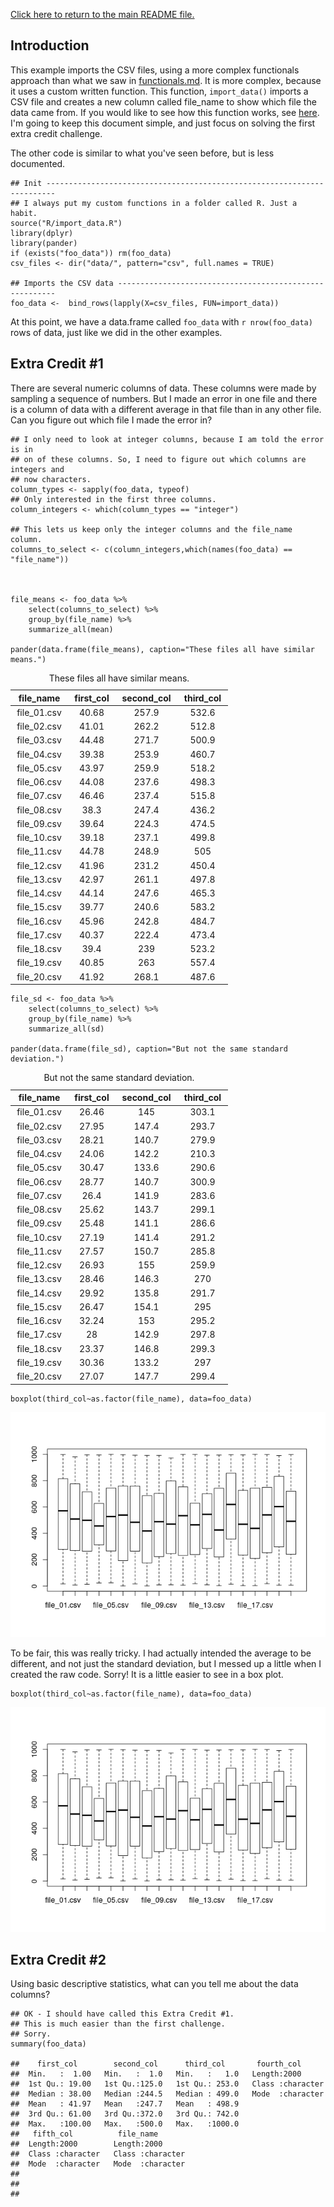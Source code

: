 [Click here to return to the main README file.](./README.md)

Introduction
------------

This example imports the CSV files, using a more complex functionals
approach than what we saw in [functionals.md](./functionals.md). It is
more complex, because it uses a custom written function. This function,
`import_data()` imports a CSV file and creates a new column called
file\_name to show which file the data came from. If you would like to
see how this function works, see [here](./R/import_data.R). I'm going to
keep this document simple, and just focus on solving the first extra
credit challenge.

The other code is similar to what you've seen before, but is less
documented.

    ## Init ------------------------------------------------------------------------
    ## I always put my custom functions in a folder called R. Just a habit.
    source("R/import_data.R")
    library(dplyr)
    library(pander)
    if (exists("foo_data")) rm(foo_data)
    csv_files <- dir("data/", pattern="csv", full.names = TRUE)

    ## Imports the CSV data --------------------------------------------------------
    foo_data <-  bind_rows(lapply(X=csv_files, FUN=import_data))

At this point, we have a data.frame called `foo_data` with
`r nrow(foo_data)` rows of data, just like we did in the other examples.

Extra Credit \#1
----------------

There are several numeric columns of data. These columns were made by
sampling a sequence of numbers. But I made an error in one file and
there is a column of data with a different average in that file than in
any other file. Can you figure out which file I made the error in?

    ## I only need to look at integer columns, because I am told the error is in
    ## on of these columns. So, I need to figure out which columns are integers and
    ## now characters.
    column_types <- sapply(foo_data, typeof)
    ## Only interested in the first three columns.
    column_integers <- which(column_types == "integer")

    ## This lets us keep only the integer columns and the file_name column.
    columns_to_select <- c(column_integers,which(names(foo_data) == "file_name"))



    file_means <- foo_data %>%
        select(columns_to_select) %>%
        group_by(file_name) %>%
        summarize_all(mean)

    pander(data.frame(file_means), caption="These files all have similar means.")

<table style="width:69%;">
<caption>These files all have similar means.</caption>
<colgroup>
<col width="16%" />
<col width="16%" />
<col width="18%" />
<col width="18%" />
</colgroup>
<thead>
<tr class="header">
<th align="center">file_name</th>
<th align="center">first_col</th>
<th align="center">second_col</th>
<th align="center">third_col</th>
</tr>
</thead>
<tbody>
<tr class="odd">
<td align="center">file_01.csv</td>
<td align="center">40.68</td>
<td align="center">257.9</td>
<td align="center">532.6</td>
</tr>
<tr class="even">
<td align="center">file_02.csv</td>
<td align="center">41.01</td>
<td align="center">262.2</td>
<td align="center">512.8</td>
</tr>
<tr class="odd">
<td align="center">file_03.csv</td>
<td align="center">44.48</td>
<td align="center">271.7</td>
<td align="center">500.9</td>
</tr>
<tr class="even">
<td align="center">file_04.csv</td>
<td align="center">39.38</td>
<td align="center">253.9</td>
<td align="center">460.7</td>
</tr>
<tr class="odd">
<td align="center">file_05.csv</td>
<td align="center">43.97</td>
<td align="center">259.9</td>
<td align="center">518.2</td>
</tr>
<tr class="even">
<td align="center">file_06.csv</td>
<td align="center">44.08</td>
<td align="center">237.6</td>
<td align="center">498.3</td>
</tr>
<tr class="odd">
<td align="center">file_07.csv</td>
<td align="center">46.46</td>
<td align="center">237.4</td>
<td align="center">515.8</td>
</tr>
<tr class="even">
<td align="center">file_08.csv</td>
<td align="center">38.3</td>
<td align="center">247.4</td>
<td align="center">436.2</td>
</tr>
<tr class="odd">
<td align="center">file_09.csv</td>
<td align="center">39.64</td>
<td align="center">224.3</td>
<td align="center">474.5</td>
</tr>
<tr class="even">
<td align="center">file_10.csv</td>
<td align="center">39.18</td>
<td align="center">237.1</td>
<td align="center">499.8</td>
</tr>
<tr class="odd">
<td align="center">file_11.csv</td>
<td align="center">44.78</td>
<td align="center">248.9</td>
<td align="center">505</td>
</tr>
<tr class="even">
<td align="center">file_12.csv</td>
<td align="center">41.96</td>
<td align="center">231.2</td>
<td align="center">450.4</td>
</tr>
<tr class="odd">
<td align="center">file_13.csv</td>
<td align="center">42.97</td>
<td align="center">261.1</td>
<td align="center">497.8</td>
</tr>
<tr class="even">
<td align="center">file_14.csv</td>
<td align="center">44.14</td>
<td align="center">247.6</td>
<td align="center">465.3</td>
</tr>
<tr class="odd">
<td align="center">file_15.csv</td>
<td align="center">39.77</td>
<td align="center">240.6</td>
<td align="center">583.2</td>
</tr>
<tr class="even">
<td align="center">file_16.csv</td>
<td align="center">45.96</td>
<td align="center">242.8</td>
<td align="center">484.7</td>
</tr>
<tr class="odd">
<td align="center">file_17.csv</td>
<td align="center">40.37</td>
<td align="center">222.4</td>
<td align="center">473.4</td>
</tr>
<tr class="even">
<td align="center">file_18.csv</td>
<td align="center">39.4</td>
<td align="center">239</td>
<td align="center">523.2</td>
</tr>
<tr class="odd">
<td align="center">file_19.csv</td>
<td align="center">40.85</td>
<td align="center">263</td>
<td align="center">557.4</td>
</tr>
<tr class="even">
<td align="center">file_20.csv</td>
<td align="center">41.92</td>
<td align="center">268.1</td>
<td align="center">487.6</td>
</tr>
</tbody>
</table>

    file_sd <- foo_data %>%
        select(columns_to_select) %>%
        group_by(file_name) %>%
        summarize_all(sd)

    pander(data.frame(file_sd), caption="But not the same standard deviation.")

<table style="width:69%;">
<caption>But not the same standard deviation.</caption>
<colgroup>
<col width="16%" />
<col width="16%" />
<col width="18%" />
<col width="18%" />
</colgroup>
<thead>
<tr class="header">
<th align="center">file_name</th>
<th align="center">first_col</th>
<th align="center">second_col</th>
<th align="center">third_col</th>
</tr>
</thead>
<tbody>
<tr class="odd">
<td align="center">file_01.csv</td>
<td align="center">26.46</td>
<td align="center">145</td>
<td align="center">303.1</td>
</tr>
<tr class="even">
<td align="center">file_02.csv</td>
<td align="center">27.95</td>
<td align="center">147.4</td>
<td align="center">293.7</td>
</tr>
<tr class="odd">
<td align="center">file_03.csv</td>
<td align="center">28.21</td>
<td align="center">140.7</td>
<td align="center">279.9</td>
</tr>
<tr class="even">
<td align="center">file_04.csv</td>
<td align="center">24.06</td>
<td align="center">142.2</td>
<td align="center">210.3</td>
</tr>
<tr class="odd">
<td align="center">file_05.csv</td>
<td align="center">30.47</td>
<td align="center">133.6</td>
<td align="center">290.6</td>
</tr>
<tr class="even">
<td align="center">file_06.csv</td>
<td align="center">28.77</td>
<td align="center">140.7</td>
<td align="center">300.9</td>
</tr>
<tr class="odd">
<td align="center">file_07.csv</td>
<td align="center">26.4</td>
<td align="center">141.9</td>
<td align="center">283.6</td>
</tr>
<tr class="even">
<td align="center">file_08.csv</td>
<td align="center">25.62</td>
<td align="center">143.7</td>
<td align="center">299.1</td>
</tr>
<tr class="odd">
<td align="center">file_09.csv</td>
<td align="center">25.48</td>
<td align="center">141.1</td>
<td align="center">286.6</td>
</tr>
<tr class="even">
<td align="center">file_10.csv</td>
<td align="center">27.19</td>
<td align="center">141.4</td>
<td align="center">291.2</td>
</tr>
<tr class="odd">
<td align="center">file_11.csv</td>
<td align="center">27.57</td>
<td align="center">150.7</td>
<td align="center">285.8</td>
</tr>
<tr class="even">
<td align="center">file_12.csv</td>
<td align="center">26.93</td>
<td align="center">155</td>
<td align="center">259.9</td>
</tr>
<tr class="odd">
<td align="center">file_13.csv</td>
<td align="center">28.46</td>
<td align="center">146.3</td>
<td align="center">270</td>
</tr>
<tr class="even">
<td align="center">file_14.csv</td>
<td align="center">29.92</td>
<td align="center">135.8</td>
<td align="center">291.7</td>
</tr>
<tr class="odd">
<td align="center">file_15.csv</td>
<td align="center">26.47</td>
<td align="center">154.1</td>
<td align="center">295</td>
</tr>
<tr class="even">
<td align="center">file_16.csv</td>
<td align="center">32.24</td>
<td align="center">153</td>
<td align="center">295.2</td>
</tr>
<tr class="odd">
<td align="center">file_17.csv</td>
<td align="center">28</td>
<td align="center">142.9</td>
<td align="center">297.8</td>
</tr>
<tr class="even">
<td align="center">file_18.csv</td>
<td align="center">23.37</td>
<td align="center">146.8</td>
<td align="center">299.3</td>
</tr>
<tr class="odd">
<td align="center">file_19.csv</td>
<td align="center">30.36</td>
<td align="center">133.2</td>
<td align="center">297</td>
</tr>
<tr class="even">
<td align="center">file_20.csv</td>
<td align="center">27.07</td>
<td align="center">147.7</td>
<td align="center">299.4</td>
</tr>
</tbody>
</table>

    boxplot(third_col~as.factor(file_name), data=foo_data)

![](extra-credit_files/figure-markdown_strict/ec1-1.png)

To be fair, this was really tricky. I had actually intended the average
to be different, and not just the standard deviation, but I messed up a
little when I created the raw code. Sorry! It is a little easier to see
in a box plot.

    boxplot(third_col~as.factor(file_name), data=foo_data)

![](extra-credit_files/figure-markdown_strict/ec1-part2-1.png)

Extra Credit \#2
----------------

Using basic descriptive statistics, what can you tell me about the data
columns?

    ## OK - I should have called this Extra Credit #1.
    ## This is much easier than the first challenge.
    ## Sorry.
    summary(foo_data)

    ##    first_col        second_col      third_col       fourth_col       
    ##  Min.   :  1.00   Min.   :  1.0   Min.   :   1.0   Length:2000       
    ##  1st Qu.: 19.00   1st Qu.:125.0   1st Qu.: 253.0   Class :character  
    ##  Median : 38.00   Median :244.5   Median : 499.0   Mode  :character  
    ##  Mean   : 41.97   Mean   :247.7   Mean   : 498.9                     
    ##  3rd Qu.: 61.00   3rd Qu.:372.0   3rd Qu.: 742.0                     
    ##  Max.   :100.00   Max.   :500.0   Max.   :1000.0                     
    ##   fifth_col          file_name        
    ##  Length:2000        Length:2000       
    ##  Class :character   Class :character  
    ##  Mode  :character   Mode  :character  
    ##                                       
    ##                                       
    ##
